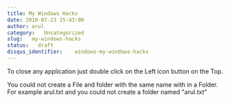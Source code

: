 ```yaml
---
title: My Windows Hacks
date: 2010-07-23 15:43:00
author: arul
category:   Uncategorized
slug:   my-windows-hacks
status:   draft
disqus_identifier:    windows-my-windows-hacks
---
```


To close any application just double click on the Left icon button on
the Top.

You could not create a File and folder with the same name with in a
Folder. For example arul.txt and you could not create a folder named
\"arul.txt\"
